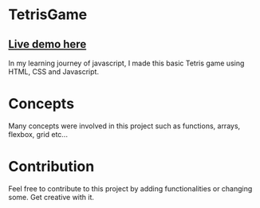 # TetrisGame
## [Live demo here](https://lotfijb-tetris-game.netlify.app)

In my learning journey of javascript, I made this basic Tetris game using HTML, CSS and Javascript.
# Concepts
Many concepts were involved in this project such as functions, arrays, flexbox, grid etc...
# Contribution
Feel free to contribute to this project by adding functionalities or changing some.
Get creative with it.
